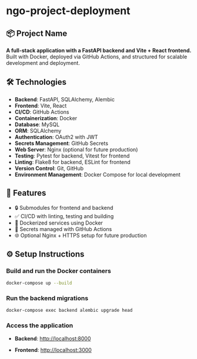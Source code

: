 # ngo-project-deployment

## 📦 Project Name

**A full-stack application with a FastAPI backend and Vite + React frontend.**  
Built with Docker, deployed via GitHub Actions, and structured for scalable development and deployment.

## 🛠️ Technologies

- **Backend**: FastAPI, SQLAlchemy, Alembic
- **Frontend**: Vite, React
- **CI/CD**: GitHub Actions
- **Containerization**: Docker
- **Database**: MySQL
- **ORM**: SQLAlchemy
- **Authentication**: OAuth2 with JWT
- **Secrets Management**: GitHub Secrets
- **Web Server**: Nginx (optional for future production)
- **Testing**: Pytest for backend, Vitest for frontend
- **Linting**: Flake8 for backend, ESLint for frontend
- **Version Control**: Git, GitHub
- **Environment Management**: Docker Compose for local development

## 🚀 Features

- 🔒 Submodules for frontend and backend
- ✅ CI/CD with linting, testing and building
- 🐳 Dockerized services using Docker
- 🔐 Secrets managed with GitHub Actions
- 🌐 Optional Nginx + HTTPS setup for future production

## ⚙️ Setup Instructions


### Build and run the Docker containers

```bash
docker-compose up --build
```

### Run the backend migrations

```bash
docker-compose exec backend alembic upgrade head
```

### Access the application

- **Backend**: [http://localhost:8000](http://localhost:8000)
  
- **Frontend**: [http://localhost:3000](http://localhost:3000)



